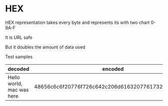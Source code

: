 # HEX

HEX representation takes every byte and represents its with two chart 0-9A-F

It is URL safe

But it doubles the amount of data used

Test samples

| decoded                   | encoded                                            |
| ------------------------- | -------------------------------------------------- |
| Hello world, mac was here | 48656c6c6f20776f726c642c206d6163207761732068657265 |

